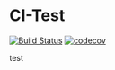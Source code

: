 # CI-Test

[![Build Status](https://travis-ci.com/ebess/ci-test.svg?branch=master)](https://travis-ci.com/ebess/ci-test)
[![codecov](https://codecov.io/gh/ebess/ci-test/branch/master/graph/badge.svg)](https://codecov.io/gh/ebess/ci-test)

test
